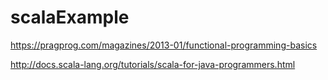 # scalaExample

https://pragprog.com/magazines/2013-01/functional-programming-basics

http://docs.scala-lang.org/tutorials/scala-for-java-programmers.html
